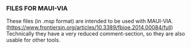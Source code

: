 ### FILES FOR MAUI-VIA

These files (in .msp format) are intended to be used with MAUI-VIA. (https://www.frontiersin.org/articles/10.3389/fbioe.2014.00084/full)
Technically they have a very reduced comment-section, so they are also usable for other tools.
